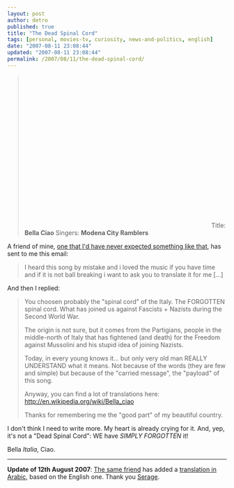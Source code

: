 ```yaml
---
layout: post
author: detro
published: true
title: "The Dead Spinal Cord"
tags: [personal, movies-tv, curiosity, news-and-politics, english]
date: "2007-08-11 23:08:44"
updated: "2007-08-11 23:08:44"
permalink: /2007/08/11/the-dead-spinal-cord/
---
```


<blockquote><object width="425" height="350"><param name="movie" value="http://www.youtube.com/v/55yCQOioTyY&rel=1"></param><param name="wmode" value="transparent"></param><embed src="http://www.youtube.com/v/55yCQOioTyY&rel=1" type="application/x-shockwave-flash" wmode="transparent" width="425" height="350"></embed></object>
Title: <strong>Bella Ciao</strong>
Singers: <strong>Modena City Ramblers</strong>
</blockquote>

A friend of mine, <a href="http://sbetelmal.blogspot.com/">one that I'd have never expected something like that</a>, has sent to me this email:
<blockquote>
I heard this song by mistake and i loved the music
if you have time and if it is not ball breaking i want to ask you to translate it for me
[...]
</blockquote>

And then I replied:
<blockquote>
You choosen probably the "spinal cord" of the Italy.
The FORGOTTEN spinal cord.
What has joined us against Fascists + Nazists during the Second World War.

The origin is not sure, but it comes from the Partigians, people in the middle-north of Italy that has fightened (and death) for the Freedom against Mussolini and his stupid idea of joining Nazists.

Today, in every young knows it... but only very old man REALLY UNDERSTAND what it means. Not because of the words (they are few and simple) but because of the "carried message", the "payload" of this song.

Anyway, you can find a lot of translations here: <a href="http://en.wikipedia.org/wiki/Bella_ciao">http://en.wikipedia.org/wiki/Bella_ciao</a>

Thanks for remembering me the "good part" of my beautiful country.
</blockquote>

I don't think I need to write more.
My heart is already crying for it.
And, yep, it's not a "Dead Spinal Cord": WE have <em>SIMPLY FORGOTTEN</em> it!

Bella <em>Italia</em>, Ciao.

<hr />
<strong>Update of 12th August 2007</strong>: <a href="http://sbetelmal.blogspot.com/">The same friend</a> has added a <a href="http://en.wikipedia.org/wiki/Bella_ciao#Arabic_translation">translation in Arabic</a>, based on the English one. Thank you <a href="http://sbetelmal.blogspot.com/">Serage</a>.
